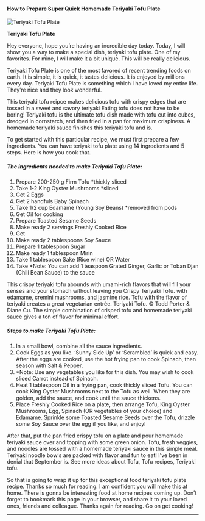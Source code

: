             

#### How to Prepare Super Quick Homemade Teriyaki Tofu Plate

![Teriyaki Tofu Plate](https://img-global.cpcdn.com/recipes/9eca65b922a46f69/751x532cq70/teriyaki-tofu-plate-recipe-main-photo.jpg)

**Teriyaki Tofu Plate**

Hey everyone, hope you’re having an incredible day today. Today, I will show you a way to make a special dish, teriyaki tofu plate. One of my favorites. For mine, I will make it a bit unique. This will be really delicious.

Teriyaki Tofu Plate is one of the most favored of recent trending foods on earth. It is simple, it is quick, it tastes delicious. It is enjoyed by millions every day. Teriyaki Tofu Plate is something which I have loved my entire life. They’re nice and they look wonderful.

This teriyaki tofu reipce makes delicious tofu with crispy edges that are tossed in a sweet and savory teriyaki Eating tofu does not have to be boring! Teriyaki tofu is the ultimate tofu dish made with tofu cut into cubes, dredged in cornstarch, and then fried in a pan for maximum crispiness. A homemade teriyaki sauce finishes this teriyaki tofu and is.

To get started with this particular recipe, we must first prepare a few ingredients. You can have teriyaki tofu plate using 14 ingredients and 5 steps. Here is how you cook that.

##### The ingredients needed to make Teriyaki Tofu Plate:

1.  Prepare 200-250 g Firm Tofu \*thickly sliced
2.  Take 1-2 King Oyster Mushrooms \*sliced
3.  Get 2 Eggs
4.  Get 2 handfuls Baby Spinach
5.  Take 1/2 cup Edamame (Young Soy Beans) \*removed from pods
6.  Get Oil for cooking
7.  Prepare Toasted Sesame Seeds
8.  Make ready 2 servings Freshly Cooked Rice
9.  Get <Teriyaki Sauce>
10.  Make ready 2 tablespoons Soy Sauce
11.  Prepare 1 tablespoon Sugar
12.  Make ready 1 tablespoon Mirin
13.  Take 1 tablespoon Sake (Rice wine) OR Water
14.  Take \*Note: You can add 1 teaspoon Grated Ginger, Garlic or Toban Djan (Chili Bean Sauce) to the sauce

This crispy teriyaki tofu abounds with umami-rich flavors that will fill your senses and your stomach without leaving you Crispy Teriyaki Tofu. with edamame, cremini mushrooms, and jasmine rice. Tofu with the flavor of teriyaki creates a great vegetarian entrée. Teriyaki Tofu. © Todd Porter & Diane Cu. The simple combination of crisped tofu and homemade teriyaki sauce gives a ton of flavor for minimal effort.

##### Steps to make Teriyaki Tofu Plate:

1.  In a small bowl, combine all the sauce ingredients.
2.  Cook Eggs as you like. ‘Sunny Side Up’ or ‘Scrambled’ is quick and easy. After the eggs are cooked, use the hot frying pan to cook Spinach, then season with Salt & Pepper.
3.  \*Note: Use any vegetables you like for this dish. You may wish to cook sliced Carrot instead of Spinach.
4.  Heat 1 tablespoon Oil in a frying pan, cook thickly sliced Tofu. You can cook King Oyster Mushrooms next to the Tofu as well. When they are golden, add the sauce, and cook until the sauce thickens.
5.  Place Freshly Cooked Rice on a plate, then arrange Tofu, King Oyster Mushrooms, Egg, Spinach (OR vegetables of your choice) and Edamame. Sprinkle some Toasted Sesame Seeds over the Tofu, drizzle some Soy Sauce over the egg if you like, and enjoy!

After that, put the pan fried crispy tofu on a plate and pour homemade teriyaki sauce over and topping with some green onion. Tofu, fresh veggies, and noodles are tossed with a homemade teriyaki sauce in this simple meal. Teriyaki noodle bowls are packed with flavor and fun to eat! I've been in denial that September is. See more ideas about Tofu, Tofu recipes, Teriyaki tofu.

So that is going to wrap it up for this exceptional food teriyaki tofu plate recipe. Thanks so much for reading. I am confident you will make this at home. There is gonna be interesting food at home recipes coming up. Don’t forget to bookmark this page in your browser, and share it to your loved ones, friends and colleague. Thanks again for reading. Go on get cooking!

* * *